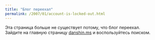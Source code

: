 ```yaml
---
title: "Блог переехал"
permalink: /2007/01/account-is-locked-out.html
---
```

Эта страница больше не существует потому, что блог переехал. Зайдите на главную страницу [danshin.ms](http://danshin.ms) и воспользуйтесь поиском.